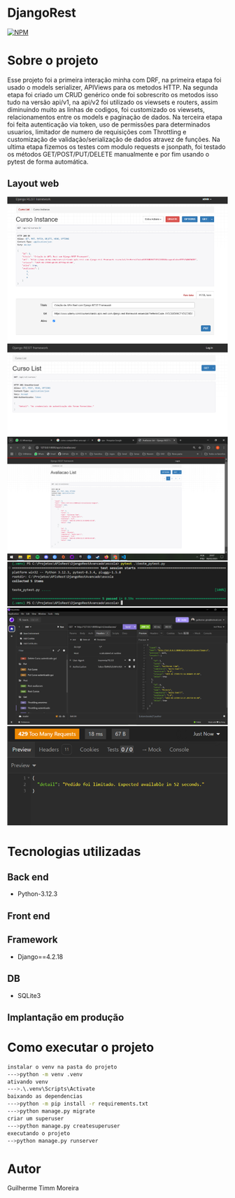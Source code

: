 #  DjangoRest
[![NPM](https://img.shields.io/npm/l/react)](https://github.com/GuilhermeGTM/ProjetoFilmes/blob/main/LICENSE) 

# Sobre o projeto
Esse projeto foi a primeira interação minha com DRF, na primeira etapa foi usado o models serializer, APIViews para os metodos HTTP. Na segunda etapa foi criado um CRUD genérico onde foi sobrescrito os metodos isso tudo na versão api/v1, na api/v2 foi utilizado os viewsets e routers, assim diminuindo muito as linhas de codigos, foi customizado os viewsets, relacionamentos entre os models e paginação de dados. Na terceira etapa foi feita autenticação via token, uso de permissões para determinados usuarios, limitador de numero de requisições com Throttling e customização de validação/serialização de dados atravez de funções. Na ultima etapa fizemos os testes com modulo requests e jsonpath, foi testado os métodos GET/POST/PUT/DELETE manualmente e por fim usando o pytest de forma automática. 

## Layout web
![Web 3](https://github.com/GuilhermeGTM/DjangoRest/blob/main/demo/3.png)
![Web 1](https://github.com/GuilhermeGTM/DjangoRest/blob/main/demo/1.png)
![Web 2](https://github.com/GuilhermeGTM/DjangoRest/blob/main/demo/2.png)
![Web 4](https://github.com/GuilhermeGTM/DjangoRest/blob/main/demo/4.png)
![Web 5](https://github.com/GuilhermeGTM/DjangoRest/blob/main/demo/5.png)
![Web 6](https://github.com/GuilhermeGTM/DjangoRest/blob/main/demo/6.png)

# Tecnologias utilizadas

## Back end
- Python-3.12.3

## Front end

## Framework
- Django==4.2.18

## DB
- SQLite3

## Implantação em produção

# Como executar o projeto

```bash
instalar o venv na pasta do projeto
--->python -m venv .venv
ativando venv
--->.\.venv\Scripts\Activate
baixando as dependencias
--->python -m pip install -r requirements.txt
--->python manage.py migrate
criar um superuser
--->python manage.py createsuperuser
executando o projeto
-->python manage.py runserver
```

# Autor

Guilherme Timm Moreira

